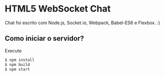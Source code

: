 # HTML5 WebSocket Chat

Chat foi escrito com Node.js, Socket.io, Webpack, Babel-ES6 e Flexbox. :)

## Como iniciar o servidor?

Execute

```bash
$ npm install
$ npm build
$ npm start
```
